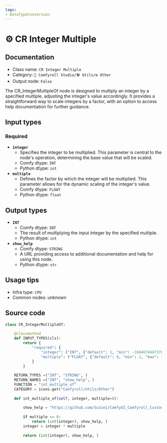 ```yaml
---
tags:
- DataTypeConversion
---
```


# ⚙️ CR Integer Multiple
## Documentation
- Class name: `CR Integer Multiple`
- Category: `🧩 Comfyroll Studio/🛠️ Utils/⚙️ Other`
- Output node: `False`

The CR_IntegerMultipleOf node is designed to multiply an integer by a specified multiple, adjusting the integer's value accordingly. It provides a straightforward way to scale integers by a factor, with an option to access help documentation for further guidance.
## Input types
### Required
- **`integer`**
    - Specifies the integer to be multiplied. This parameter is central to the node's operation, determining the base value that will be scaled.
    - Comfy dtype: `INT`
    - Python dtype: `int`
- **`multiple`**
    - Defines the factor by which the integer will be multiplied. This parameter allows for the dynamic scaling of the integer's value.
    - Comfy dtype: `FLOAT`
    - Python dtype: `float`
## Output types
- **`INT`**
    - Comfy dtype: `INT`
    - The result of multiplying the input integer by the specified multiple.
    - Python dtype: `int`
- **`show_help`**
    - Comfy dtype: `STRING`
    - A URL providing access to additional documentation and help for using this node.
    - Python dtype: `str`
## Usage tips
- Infra type: `CPU`
- Common nodes: unknown


## Source code
```python
class CR_IntegerMultipleOf:
       
    @classmethod
    def INPUT_TYPES(cls):
        return {
            "required": {
                "integer": ("INT", {"default": 1, "min": -18446744073709551615, "max": 18446744073709551615}),
                "multiple": ("FLOAT", {"default": 8, "min": 1, "max": 18446744073709551615}),
            }
        }
    
    RETURN_TYPES =("INT", "STRING", )
    RETURN_NAMES =("INT", "show_help", )
    FUNCTION = "int_multiple_of"    
    CATEGORY = icons.get("Comfyroll/Utils/Other")
    
    def int_multiple_of(self, integer, multiple=8):
    
        show_help = "https://github.com/Suzie1/ComfyUI_Comfyroll_CustomNodes/wiki/Other-Nodes#cr-integer-multiple"
        
        if multiple == 0:
            return (int(integer), show_help, )
        integer = integer * multiple   
        
        return (int(integer), show_help, )

```
